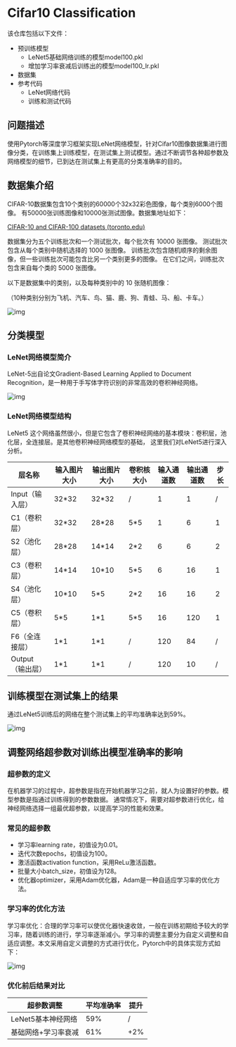 # Cifar10 Classification

该仓库包括以下文件：

- 预训练模型
  - LeNet5基础网络训练的模型model100.pkl
  - 增加学习率衰减后训练出的模型model100_lr.pkl
- 数据集
- 参考代码
  - LeNet网络代码
  - 训练和测试代码

## 问题描述

使用Pytorch等深度学习框架实现LeNet网络模型，针对Cifar10图像数据集进行图像分类，在训练集上训练模型，在测试集上测试模型。通过不断调节各种超参数及网络模型的细节，已到达在测试集上有更高的分类准确率的目的。

## 数据集介绍

CIFAR-10数据集包含10个类别的60000个32x32彩色图像，每个类别6000个图像。 有50000张训练图像和10000张测试图像。数据集地址如下：

[CIFAR-10 and CIFAR-100 datasets (toronto.edu)](http://www.cs.toronto.edu/~kriz/cifar.html)

数据集分为五个训练批次和一个测试批次，每个批次有 10000 张图像。 测试批次包含从每个类别中随机选择的 1000 张图像。 训练批次包含随机顺序的剩余图像，但一些训练批次可能包含比另一个类别更多的图像。 在它们之间，训练批次包含来自每个类的 5000 张图像。

‎以下是数据集中的类别，以及每种类别中的 10 张随机图像：

（10种类别分别为飞机、汽车、鸟、猫、鹿、狗、青蛙、马、船、卡车。）

![img](https://pytorch.org/tutorials/_images/cifar10.png)

## 分类模型

### LeNet网络模型简介

LeNet-5出自论文Gradient-Based Learning Applied to Document Recognition，是一种用于手写体字符识别的非常高效的卷积神经网络。

![img](https://cdn.nlark.com/yuque/0/2021/png/21953026/1632214210270-a2756f81-9317-4592-b861-e441ab1e737c.png)

### LeNet网络模型结构

LeNet5 这个网络虽然很小，但是它包含了卷积神经网络的基本模块：卷积层，池化层，全连接层。是其他卷积神经网络模型的基础， 这里我们对LeNet5进行深入分析。

| 层名称           | 输入图片大小 | 输出图片大小 | 卷积核大小 | 输入通道数 | 输出通道数 | 步长 |
| ---------------- | ------------ | ------------ | ---------- | ---------- | ---------- | ---- |
| Input（输入层）  | 32*32        | 32*32        | /          | 1          | 1          | /    |
| C1（卷积层）     | 32*32        | 28*28        | 5*5        | 1          | 6          | 1    |
| S2（池化层）     | 28*28        | 14*14        | 2*2        | 6          | 6          | 2    |
| C3（卷积层）     | 14*14        | 10*10        | 5*5        | 6          | 16         | 1    |
| S4（池化层）     | 10*10        | 5*5          | 2*2        | 16         | 16         | 2    |
| C5（卷积层）     | 5*5          | 1*1          | 5*5        | 16         | 120        | 1    |
| F6（全连接层）   | 1*1          | 1*1          | /          | 120        | 84         | /    |
| Output（输出层） | 1*1          | 1*1          | /          | 120        | 10         | /    |

## 训练模型在测试集上的结果

通过LeNet5训练后的网络在整个测试集上的平均准确率达到59%。

![img](https://cdn.nlark.com/yuque/0/2021/png/21953026/1632361624912-3ea0a71d-db38-40cd-ae10-976bfc0bddd0.png)

## 调整网络超参数对训练出模型准确率的影响

### 超参数的定义

在机器学习的过程中，超参数是指在开始机器学习之前，就人为设置好的参数。模型参数是指通过训练得到的参数数据。
通常情况下，需要对超参数进行优化，给神经网络选择一组最优超参数，以提高学习的性能和效果。

### 常见的超参数

- 学习率learning rate，初值设为0.01。
- 迭代次数epochs，初值设为100。
- 激活函数activation function，采用ReLu激活函数。
- 批量大小batch_size，初值设为128。
- 优化器optimizer，采用Adam优化器，Adam是一种自适应学习率的优化方法。

### 学习率的优化方法

学习率优化：合理的学习率可以使优化器快速收敛，一般在训练初期给予较大的学习率，随着训练的进行，学习率逐渐减小。学习率的调整主要分为自定义调整和自适应调整。本文采用自定义调整的方式进行优化，Pytorch中的具体实现方式如下：

![img](https://cdn.nlark.com/yuque/0/2021/png/21953026/1632366923332-56a559a0-5e2e-4fc1-aab3-35fda41e1ffb.png)

### 优化前后结果对比

| 超参数调整          | 平均准确率 | 提升 |
| ------------------- | ---------- | ---- |
| LeNet5基本神经网络  | 59%        | /    |
| 基础网络+学习率衰减 | 61%        | +2%  |

